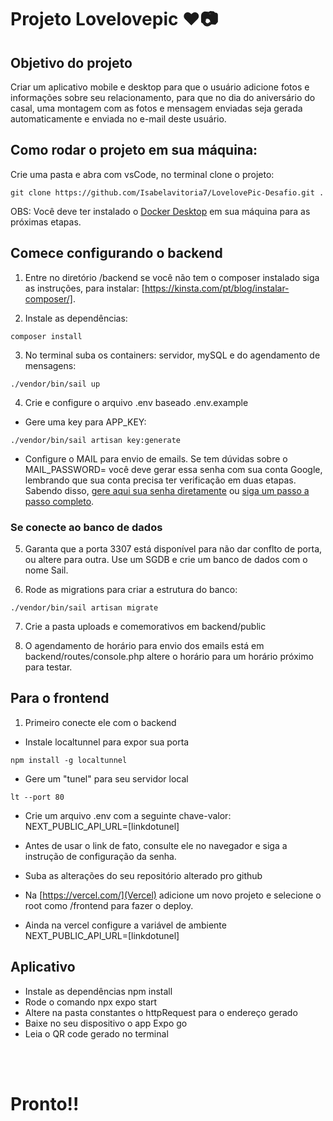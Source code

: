 # Projeto Lovelovepic ❤️📷

## Objetivo do projeto
 Criar um aplicativo mobile e desktop para que o usuário adicione fotos e informações sobre seu relacionamento, para que no dia do aniversário do casal, uma montagem com as fotos e mensagem enviadas seja gerada automaticamente e enviada no e-mail deste usuário.

## Como rodar o projeto em sua máquina:
Crie uma pasta e abra com vsCode, no terminal clone o projeto:
```
git clone https://github.com/Isabelavitoria7/LovelovePic-Desafio.git .
```

OBS: Você deve ter instalado o [Docker Desktop](https://www.docker.com/products/docker-desktop/) em sua máquina para as próximas etapas.

## Comece configurando o backend
1. Entre no diretório /backend se você não tem o composer instalado siga as instruções, para instalar: [https://kinsta.com/pt/blog/instalar-composer/].

2. Instale as dependências: 
```
composer install
```
    

3. No terminal suba os containers: servidor, mySQL e do agendamento de mensagens: 
```
./vendor/bin/sail up 
```

4. Crie e configure o arquivo .env baseado .env.example <br/>
- Gere uma key para APP_KEY:  
```
./vendor/bin/sail artisan key:generate
```

- Configure o MAIL para envio de emails. Se tem dúvidas sobre o MAIL_PASSWORD= você deve gerar essa senha com sua conta Google, lembrando que sua conta precisa ter verificação em duas etapas. Sabendo disso, [gere aqui sua senha diretamente](https://myaccount.google.com/apppasswords) ou [siga um passo a passo completo](https://snov.io/knowledgebase/br/como-criar-e-usar-a-senha-do-aplicativo-gmail/).

### Se conecte ao banco de dados

5. Garanta que a porta 3307 está disponível para não dar conflto de porta, ou altere para outra. Use um SGDB e crie um banco de dados com o nome Sail.

6. Rode as migrations para criar a estrutura do banco: 
```
./vendor/bin/sail artisan migrate
```

7. Crie a pasta uploads e comemorativos em backend/public

8. O agendamento de horário para envio dos emails está em backend/routes/console.php altere o horário para um horário próximo para testar.


## Para o frontend 
1. Primeiro conecte ele com o backend 
- Instale localtunnel para expor sua porta
```
npm install -g localtunnel 
```
- Gere um "tunel" para seu servidor local 
```
lt --port 80 
```
- Crie um arquivo .env com a seguinte chave-valor: NEXT_PUBLIC_API_URL=[linkdotunel] <br/>
- Antes de usar o link de fato, consulte ele no navegador e siga a instrução de configuração da senha.

- Suba as alterações do seu repositório alterado pro github <br/>
- Na [https://vercel.com/](Vercel) adicione um novo projeto e selecione o root como /frontend para fazer o deploy. <br/>
- Ainda na vercel configure a variável de ambiente NEXT_PUBLIC_API_URL=[linkdotunel]

## Aplicativo
- Instale as dependências npm install <br>
- Rode o comando npx expo start <br>
- Altere na pasta constantes o httpRequest para o endereço gerado <br>
- Baixe no seu dispositivo o app Expo go <br>
- Leia o QR code gerado no terminal <br>

<br><br>

# Pronto!!

